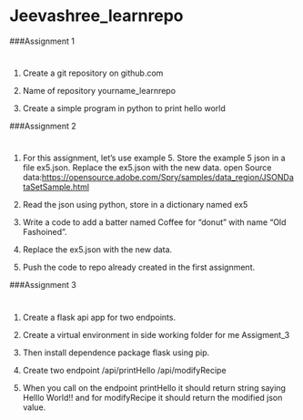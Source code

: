 # Jeevashree_learnrepo

###Assignment 1
#

1. Create a git repository on github.com

2. Name of repository yourname_learnrepo

3. Create a simple program in python to print hello world

###Assignment 2
#

1. For this assignment, let’s use example 5. Store the example 5 json in a file ex5.json.
   Replace the ex5.json with the new data. open Source data:https://opensource.adobe.com/Spry/samples/data_region/JSONDataSetSample.html

2. Read the json using python, store in a dictionary named ex5

3. Write a code to add a batter named Coffee for “donut” with name “Old Fashoined”.

4. Replace the ex5.json with the new data.

5. Push the code to repo already created in the first assignment.

###Assignment 3
#

1. Create a flask api app for two endpoints.

2. Create a virtual environment in side working folder for me Assigment_3

3. Then install dependence package flask using pip.

4. Create two endpoint
         /api/printHello
         /api/modifyRecipe

5. When you call on the endpoint printHello it should return string saying Helllo World!! and for modifyRecipe it should return the modified json value.
